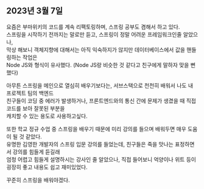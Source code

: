 ## **2023년 3월 7일**

요즘은 부마위키의 코드를 계속 리팩토링하며, 스프링 공부도 겸해서 하고 있다.  
스프링을 시작하기 전까지는 말로만 듣고, 스프링이 정말 어려운 프레임워크인줄 알았으나,  
막상 해보니 객체지향에 대해서는 아직 익숙하지가 않지만 데이터베이스에서 값을 핸들링하는 작업은  
Node JS와 형식이 유사했다. (Node JS랑 비슷한 것 같다고 친구에게 말하자 맞을 뻔 했다)

아무튼 스프링을 메인으로 열심히 배우기보다는, 서브스택으로 천천히 배워서 나도 내 프로젝트 팀의 백엔드  
친구들이 코딩 중 에러가 발생하거나, 프론트엔드와의 통신 간에 문제가 생겼을 때 직접 코드를 보아 잘못된 부분을  
캐치할 수 있는 용도로 사용하고싶다.

또한 학교 정규 수업 중 스프링을 배우기 때문에 미리 강의를 들으며 배워두면 매우 도움이 될 것 같았다.  
유명한 김영한 개발자의 스프링 입문 강의를 들었는데, 친구들은 죽을 맛나는 표정하면서 강의를 힘들게 듣길래  
엄청 어렵고 힘들게 설명하시는 강사인 줄 알았으나, 직접 들어보니 억양이나 위트 등이 굉장히 좋고 내용도 쉽고 재미있었다.

꾸준히 스프링을 배워야겠다.
